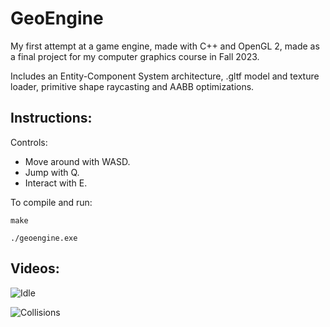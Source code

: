 # GeoEngine

My first attempt at a game engine, made with C++ and OpenGL 2, made as a final project for my computer graphics course in Fall 2023.

Includes an Entity-Component System architecture, .gltf model and texture loader, primitive shape raycasting and AABB optimizations.

## Instructions:

Controls:
 - Move around with WASD.
 - Jump with Q.
 - Interact with E.

To compile and run:
```
make

./geoengine.exe
```

## Videos:
![Idle](video2.gif)

![Collisions](video1.gif)

